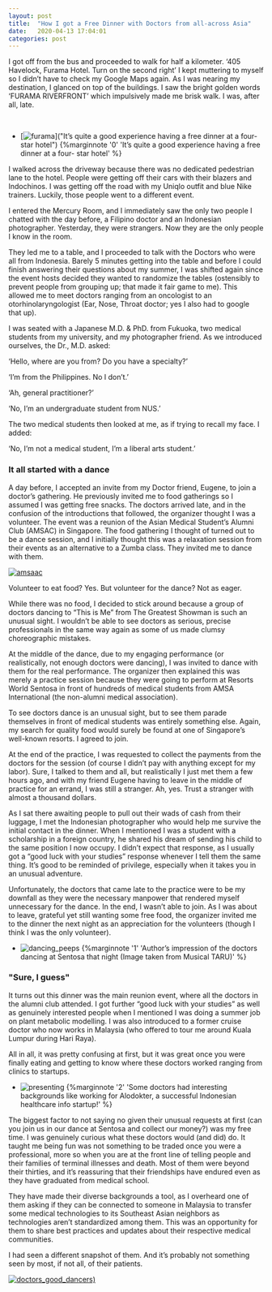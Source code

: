 ```yaml
---
layout: post
title:  "How I got a Free Dinner with Doctors from all-across Asia"
date:   2020-04-13 17:04:01
categories: post
---
```


I got off from the bus and proceeded to walk for half a kilometer.
‘405 Havelock, Furama Hotel. Turn on the second right’ I kept muttering to myself so I didn’t have to check my Google Maps again. As I was nearing my destination, I glanced on top of the buildings. I saw the bright golden words ‘FURAMA RIVERFRONT’ which impulsively made me brisk walk. I was, after all, late.
<!--more-->

<br/>

+ [![furama](https://miro.medium.com/max/2400/1*pZl0t1PATe-SdOv3NHiAkA.jpeg)]("It’s quite a good experience having a free dinner at a four- star hotel")
{%marginnote '0' 'It’s quite a good experience having a free dinner at a four- star hotel' %}

I walked across the driveway because there was no dedicated pedestrian lane to the hotel. People were getting off their cars with their blazers and Indochinos. I was getting off the road with my Uniqlo outfit and blue Nike trainers. Luckily, those people went to a different event.

I entered the Mercury Room, and I immediately saw the only two people I chatted with the day before, a Filipino doctor and an Indonesian photographer. Yesterday, they were strangers. Now they are the only people I know in the room.

They led me to a table, and I proceeded to talk with the Doctors who were all from Indonesia. Barely 5 minutes getting into the table and before I could finish answering their questions about my summer, I was shifted again since the event hosts decided they wanted to randomize the tables (ostensibly to prevent people from grouping up; that made it fair game to me). This allowed me to meet doctors ranging from an oncologist to an otorhinolaryngologist (Ear, Nose, Throat doctor; yes I also had to google that up).

I was seated with a Japanese M.D. & PhD. from Fukuoka, two medical students from my university, and my photographer friend. As we introduced ourselves, the Dr., M.D. asked:

‘Hello, where are you from? Do you have a specialty?’

‘I’m from the Philippines. No I don’t.’

‘Ah, general practitioner?’

‘No, I’m an undergraduate student from NUS.’

The two medical students then looked at me, as if trying to recall my face. I added:

‘No, I’m not a medical student, I’m a liberal arts student.’

### It all started with a dance
A day before, I accepted an invite from my Doctor friend, Eugene, to join a doctor’s gathering. He previously invited me to food gatherings so I assumed I was getting free snacks. The doctors arrived late, and in the confusion of the introductions that followed, the organizer thought I was a volunteer. The event was a reunion of the Asian Medical Student’s Alumni Club (AMSAC) in Singapore. The food gathering I thought of turned out to be a dance session, and I initially thought this was a relaxation session from their events as an alternative to a Zumba class. They invited me to dance with them.

[![amsaac](https://miro.medium.com/max/700/1*MsnqOh8uZsuk3fN5j8hpng.jpeg)]()

Volunteer to eat food? Yes. But volunteer for the dance? Not as eager.

While there was no food, I decided to stick around because a group of doctors dancing to “This is Me” from The Greatest Showman is such an unusual sight. I wouldn’t be able to see doctors as serious, precise professionals in the same way again as some of us made clumsy choreographic mistakes.

At the middle of the dance, due to my engaging performance (or realistically, not enough doctors were dancing), I was invited to dance with them for the real performance. The organizer then explained this was merely a practice session because they were going to perform at Resorts World Sentosa in front of hundreds of medical students from AMSA International (the non-alumni medical association).

To see doctors dance is an unusual sight, but to see them parade themselves in front of medical students was entirely something else. Again, my search for quality food would surely be found at one of Singapore’s well-known resorts. I agreed to join.

At the end of the practice, I was requested to collect the payments from the doctors for the session (of course I didn’t pay with anything except for my labor). Sure, I talked to them and all, but realistically I just met them a few hours ago, and with my friend Eugene having to leave in the middle of practice for an errand, I was still a stranger. Ah, yes. Trust a stranger with almost a thousand dollars.

As I sat there awaiting people to pull out their wads of cash from their luggage, I met the Indonesian photographer who would help me survive the initial contact in the dinner. When I mentioned I was a student with a scholarship in a foreign country, he shared his dream of sending his child to the same position I now occupy. I didn’t expect that response, as I usually got a “good luck with your studies” response whenever I tell them the same thing. It’s good to be reminded of privilege, especially when it takes you in an unusual adventure.

Unfortunately, the doctors that came late to the practice were to be my downfall as they were the necessary manpower that rendered myself unnecessary for the dance. In the end, I wasn’t able to join. As I was about to leave, grateful yet still wanting some free food, the organizer invited me to the dinner the next night as an appreciation for the volunteers (though I think I was the only volunteer).

+ ![dancing_peeps](https://miro.medium.com/max/700/1*JmjCwGBvMEbW2pgdOcdWMA.jpeg)
{%marginnote '1' 'Author’s impression of the doctors dancing at Sentosa that night (Image taken from Musical TARU)' %}

### "Sure, I guess"
It turns out this dinner was the main reunion event, where all the doctors in the alumni club attended. I got further “good luck with your studies” as well as genuinely interested people when I mentioned I was doing a summer job on plant metabolic modelling. I was also introduced to a former cruise doctor who now works in Malaysia (who offered to tour me around Kuala Lumpur during Hari Raya).

All in all, it was pretty confusing at first, but it was great once you were finally eating and getting to know where these doctors worked ranging from clinics to startups.

+ ![presenting](https://miro.medium.com/max/700/1*RMCP3GxPBGzkmWoMYDCO4g.jpeg)
{%marginnote '2' 'Some doctors had interesting backgrounds like working for Alodokter, a successful Indonesian healthcare info startup!' %}


The biggest factor to not saying no given their unusual requests at first (can you join us in our dance at Sentosa and collect our money?) was my free time. I was genuinely curious what these doctors would (and did) do. It taught me being fun was not something to be traded once you were a professional, more so when you are at the front line of telling people and their families of terminal illnesses and death. Most of them were beyond their thirties, and it’s reassuring that their friendships have endured even as they have graduated from medical school.

They have made their diverse backgrounds a tool, as I overheard one of them asking if they can be connected to someone in Malaysia to transfer some medical technologies to its Southeast Asian neighbors as technologies aren’t standardized among them. This was an opportunity for them to share best practices and updates about their respective medical communities.

I had seen a different snapshot of them. And it’s probably not something seen by most, if not all, of their patients.

[![doctors_good_dancers)](https://miro.medium.com/max/2400/1*E2uiy6ABTj2HcIpesyw0nA.jpeg)]()